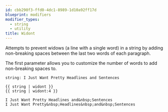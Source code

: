 ```yaml
---
id: cbb290f3-ffd0-4dc1-8989-1d10a92ff17d
blueprint: modifiers
modifier_types:
  - string
  - utility
title: Widont
---
```

Attempts to prevent widows (a line with a single word) in a string by adding non-breaking spaces between the last two words of each paragraph.

The first parameter allows you to customize the number of words to add non-breaking spaces to.

```.language-yaml
string: I Just Want Pretty Headlines and Sentences
```

```
{{ string | widont }}
{{ string | widont:4 }}
```

```.language-output
I Just Want Pretty Headlines and&nbsp;Sentences
I Just Want Pretty&nbsp;Headlines&nbsp;and&nbsp;Sentences
```
